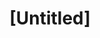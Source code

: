 ---
pid: CH836
title: "[Untitled]"
location_transcription: 
zipcode: 
outside_phl: 
neighborhood: 
age: 
age_range: 
instagram: 
image_file_name: CH_836.jpg
proposal_transcription: |-
  Ben Franklin
  age of city
  1st capital
topic: Figure,History,Philadelphia
topic_summary: 0, 0, 0
type: Sculpture Statue
keywords_other: 
credit: 
image_labels: 
twitter: 
facebook: 
permalink: "/monuments/ch836/"
layout: item-page
---
